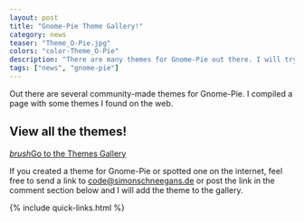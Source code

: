 ```yaml
---
layout: post
title: "Gnome-Pie Theme Gallery!"
category: news
teaser: "Theme_O-Pie.jpg"
colors: "color-Theme_O-Pie"
description: "There are many themes for Gnome-Pie out there. I will try to catch them all!"
tags: ["news", "gnome-pie"]
---
```


Out there are several community-made themes for Gnome-Pie. I compiled a page with some themes I found on the web.

<!--more-->

## View all the themes!

<div>
    <a href="/gnome-pie-themes.html" class="btn-large block"><i class="material-icons left">brush</i>Go to the Themes Gallery</a>
</div>

If you created a theme for Gnome-Pie or spotted one on the internet, feel free to send a link to <a href="mailto:code@simonschneegans.de">code@simonschneegans.de</a> or post the link in the comment section below and I will add the theme to the gallery.

{% include quick-links.html %}
